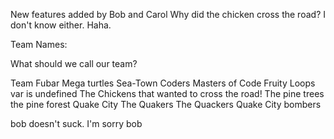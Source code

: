 New features added by Bob and Carol
Why did the chicken cross the road?
I don't know either.  Haha.

Team Names:

What should we call our team?





Team Fubar
Mega turtles
Sea-Town Coders
Masters of Code
Fruity Loops
var <teamName> is undefined
The Chickens that wanted to cross the road!
The pine trees
the pine forest
Quake City
The Quakers
The Quackers
Quake City bombers











bob doesn't suck. I'm sorry bob

